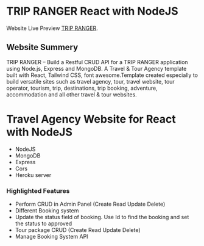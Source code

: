 # TRIP RANGER React with NodeJS

Website Live Preview [TRIP RANGER](https://trip-ranger.web.app/).

## Website Summery

TRIP RANGER – Build a Restful CRUD API for a TRIP RANGER application using Node.js, Express and MongoDB. A Travel & Tour Agency template built with React, Tailwind CSS, font awesome.Template created especially to build versatile sites such as travel agency, tour, travel website, tour operator, tourism, trip, destinations, trip booking, adventure, accommodation and all other travel & tour websites.

# Travel Agency Website for React with NodeJS

- NodeJS
- MongoDB
- Express
- Cors
- Heroku server

### Highlighted Features

- Perform CRUD in Admin Panel (Create Read Update Delete)
- Different Booking system
- Update the status field of booking. Use Id to find the booking and set the status to approved
- Tour package CRUD (Create Read Update Delete)
- Manage Booking System API
